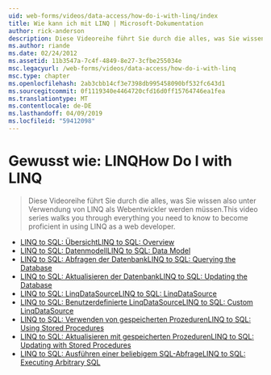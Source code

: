 ```yaml
---
uid: web-forms/videos/data-access/how-do-i-with-linq/index
title: Wie kann ich mit LINQ | Microsoft-Dokumentation
author: rick-anderson
description: Diese Videoreihe führt Sie durch die alles, was Sie wissen also unter Verwendung von LINQ als Webentwickler werden müssen.
ms.author: riande
ms.date: 02/24/2012
ms.assetid: 11b3547a-7c4f-4849-8e27-3cfbe255034e
msc.legacyurl: /web-forms/videos/data-access/how-do-i-with-linq
msc.type: chapter
ms.openlocfilehash: 2ab3cbb14cf3e7398db995458090bf532fc643d1
ms.sourcegitcommit: 0f1119340e4464720cfd16d0ff15764746ea1fea
ms.translationtype: MT
ms.contentlocale: de-DE
ms.lasthandoff: 04/09/2019
ms.locfileid: "59412098"
---
```

# <a name="how-do-i-with-linq"></a><span data-ttu-id="c4657-103">Gewusst wie: LINQ</span><span class="sxs-lookup"><span data-stu-id="c4657-103">How Do I with LINQ</span></span>

> <span data-ttu-id="c4657-104">Diese Videoreihe führt Sie durch die alles, was Sie wissen also unter Verwendung von LINQ als Webentwickler werden müssen.</span><span class="sxs-lookup"><span data-stu-id="c4657-104">This video series walks you through everything you need to know to become proficient in using LINQ as a web developer.</span></span>


- [<span data-ttu-id="c4657-105">LINQ to SQL: Übersicht</span><span class="sxs-lookup"><span data-stu-id="c4657-105">LINQ to SQL: Overview</span></span>](how-do-i-linq-to-sql-overview.md)
- [<span data-ttu-id="c4657-106">LINQ to SQL: Datenmodell</span><span class="sxs-lookup"><span data-stu-id="c4657-106">LINQ to SQL: Data Model</span></span>](how-do-i-linq-to-sql-data-model.md)
- [<span data-ttu-id="c4657-107">LINQ to SQL: Abfragen der Datenbank</span><span class="sxs-lookup"><span data-stu-id="c4657-107">LINQ to SQL: Querying the Database</span></span>](how-do-i-linq-to-sql-querying-the-database.md)
- [<span data-ttu-id="c4657-108">LINQ to SQL: Aktualisieren der Datenbank</span><span class="sxs-lookup"><span data-stu-id="c4657-108">LINQ to SQL: Updating the Database</span></span>](how-do-i-linq-to-sql-updating-the-database.md)
- [<span data-ttu-id="c4657-109">LINQ to SQL: LinqDataSource</span><span class="sxs-lookup"><span data-stu-id="c4657-109">LINQ to SQL: LinqDataSource</span></span>](how-do-i-linq-to-sql-linqdatasource.md)
- [<span data-ttu-id="c4657-110">LINQ to SQL: Benutzerdefinierte LinqDataSource</span><span class="sxs-lookup"><span data-stu-id="c4657-110">LINQ to SQL: Custom LinqDataSource</span></span>](how-do-i-linq-to-sql-custom-linqdatasource.md)
- [<span data-ttu-id="c4657-111">LINQ to SQL: Verwenden von gespeicherten Prozeduren</span><span class="sxs-lookup"><span data-stu-id="c4657-111">LINQ to SQL: Using Stored Procedures</span></span>](how-do-i-linq-to-sql-using-stored-procedures.md)
- [<span data-ttu-id="c4657-112">LINQ to SQL: Aktualisieren mit gespeicherten Prozeduren</span><span class="sxs-lookup"><span data-stu-id="c4657-112">LINQ to SQL: Updating with Stored Procedures</span></span>](how-do-i-linq-to-sql-updating-with-stored-procedures.md)
- [<span data-ttu-id="c4657-113">LINQ to SQL: Ausführen einer beliebigem SQL-Abfrage</span><span class="sxs-lookup"><span data-stu-id="c4657-113">LINQ to SQL: Executing Arbitrary SQL</span></span>](how-do-i-linq-to-sql-executing-arbitrary-sql.md)
